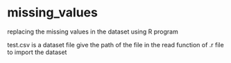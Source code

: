 # missing_values
replacing the missing values in the dataset using R program

test.csv is a dataset file 
give the path of the file in the read function of  .r file to import the dataset
